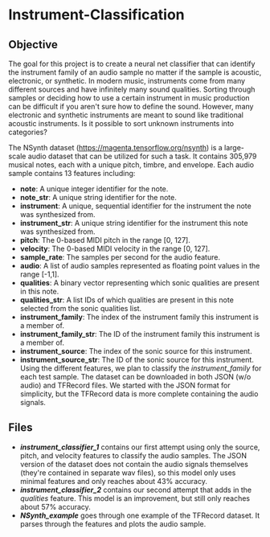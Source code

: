# Instrument-Classification
## Objective
The goal for this project is to create a neural net classifier that can identify the instrument family of an audio sample no matter if the sample is acoustic, electronic, or synthetic. In modern music, instruments come from many different sources and have infinitely many sound qualities. Sorting through samples or deciding how to use a certain instrument in music production can be difficult if you aren't sure how to define the sound. However, many electronic and synthetic instruments are meant to sound like traditional acoustic instruments. Is it possible to sort unknown instruments into categories?

The NSynth dataset (https://magenta.tensorflow.org/nsynth) is a large-scale audio dataset that can be utilized for such a task. It contains 305,979 musical notes, each with a unique pitch, timbre, and envelope. Each audio sample contains 13 features including:
  * **note**: A unique integer identifier for the note.
  * **note_str**: A unique string identifier for the note.
  * **instrument**: A unique, sequential identifier for the instrument the note was synthesized from.
  * **instrument_str**: A unique string identifier for the instrument this note was synthesized from.
  * **pitch**: The 0-based MIDI pitch in the range [0, 127].
  * **velocity**: The 0-based MIDI velocity in the range [0, 127].
  * **sample_rate**: The samples per second for the audio feature.
  * **audio**: A list of audio samples represented as floating point values in the range [-1,1].
  * **qualities**: 	A binary vector representing which sonic qualities are present in this note.
  * **qualities_str**: A list IDs of which qualities are present in this note selected from the sonic qualities list.
  * **instrument_family**: The index of the instrument family this instrument is a member of.
  * **instrument_family_str**: The ID of the instrument family this instrument is a member of.
  * **instrument_source**: The index of the sonic source for this instrument.
  * **instrument_source_str**: The ID of the sonic source for this instrument.
Using the different features, we plan to classify the *instrument_family* for each test sample. The dataset can be downloaded in both JSON (w/o audio) and TFRecord files. We started with the JSON format for simplicity, but the TFRecord data is more complete containing the audio signals.

## Files
  * __*instrument_classifier_1*__ contains our first attempt using only the source, pitch, and velocity features to classify the audio samples. The JSON version of the dataset does not contain the audio signals themselves (they're contained in separate wav files), so this model only uses minimal features and only reaches about 43% accuracy.
  * __*instrument_classifier_2*__ contains our second attempt that adds in the *qualities* feature. This model is an improvement, but still only reaches about 57% accuracy.
  * __*NSynth_example*__ goes through one example of the TFRecord dataset. It parses through the features and plots the audio sample.
